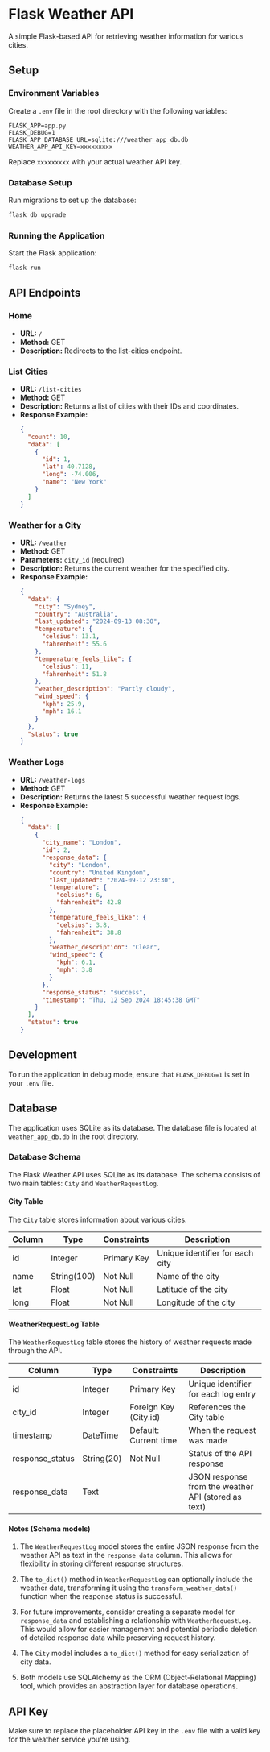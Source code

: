 # Flask Weather API

A simple Flask-based API for retrieving weather information for various cities.

## Setup

### Environment Variables

Create a `.env` file in the root directory with the following variables:

```
FLASK_APP=app.py
FLASK_DEBUG=1
FLASK_APP_DATABASE_URL=sqlite:///weather_app_db.db
WEATHER_APP_API_KEY=xxxxxxxxx
```

Replace `xxxxxxxxx` with your actual weather API key.

### Database Setup

Run migrations to set up the database:

```bash
flask db upgrade
```

### Running the Application

Start the Flask application:

```bash
flask run
```

## API Endpoints

### Home
- **URL:** `/`
- **Method:** GET
- **Description:** Redirects to the list-cities endpoint.

### List Cities
- **URL:** `/list-cities`
- **Method:** GET
- **Description:** Returns a list of cities with their IDs and coordinates.
- **Response Example:**
  ```json
  {
    "count": 10,
    "data": [
      {
        "id": 1,
        "lat": 40.7128,
        "long": -74.006,
        "name": "New York"
      }
    ]
  }
  ```

### Weather for a City
- **URL:** `/weather`
- **Method:** GET
- **Parameters:** `city_id` (required)
- **Description:** Returns the current weather for the specified city.
- **Response Example:**
  ```json
  {
    "data": {
      "city": "Sydney",
      "country": "Australia",
      "last_updated": "2024-09-13 08:30",
      "temperature": {
        "celsius": 13.1,
        "fahrenheit": 55.6
      },
      "temperature_feels_like": {
        "celsius": 11,
        "fahrenheit": 51.8
      },
      "weather_description": "Partly cloudy",
      "wind_speed": {
        "kph": 25.9,
        "mph": 16.1
      }
    },
    "status": true
  }
  ```

### Weather Logs
- **URL:** `/weather-logs`
- **Method:** GET
- **Description:** Returns the latest 5 successful weather request logs.
- **Response Example:**
  ```json
  {
    "data": [
      {
        "city_name": "London",
        "id": 2,
        "response_data": {
          "city": "London",
          "country": "United Kingdom",
          "last_updated": "2024-09-12 23:30",
          "temperature": {
            "celsius": 6,
            "fahrenheit": 42.8
          },
          "temperature_feels_like": {
            "celsius": 3.8,
            "fahrenheit": 38.8
          },
          "weather_description": "Clear",
          "wind_speed": {
            "kph": 6.1,
            "mph": 3.8
          }
        },
        "response_status": "success",
        "timestamp": "Thu, 12 Sep 2024 18:45:38 GMT"
      }
    ],
    "status": true
  }
  ```

## Development

To run the application in debug mode, ensure that `FLASK_DEBUG=1` is set in your `.env` file.

## Database

The application uses SQLite as its database. The database file is located at `weather_app_db.db` in the root directory.

### Database Schema

The Flask Weather API uses SQLite as its database. The schema consists of two main tables: `City` and `WeatherRequestLog`.

#### City Table

The `City` table stores information about various cities.

| Column | Type | Constraints | Description |
|--------|------|-------------|-------------|
| id | Integer | Primary Key | Unique identifier for each city |
| name | String(100) | Not Null | Name of the city |
| lat | Float | Not Null | Latitude of the city |
| long | Float | Not Null | Longitude of the city |


#### WeatherRequestLog Table

The `WeatherRequestLog` table stores the history of weather requests made through the API.

| Column | Type | Constraints | Description |
|--------|------|-------------|-------------|
| id | Integer | Primary Key | Unique identifier for each log entry |
| city_id | Integer | Foreign Key (City.id) | References the City table |
| timestamp | DateTime | Default: Current time | When the request was made |
| response_status | String(20) | Not Null | Status of the API response |
| response_data | Text | | JSON response from the weather API (stored as text) |


#### Notes (Schema models)

1. The `WeatherRequestLog` model stores the entire JSON response from the weather API as text in the `response_data` column. This allows for flexibility in storing different response structures.

2. The `to_dict()` method in `WeatherRequestLog` can optionally include the weather data, transforming it using the `transform_weather_data()` function when the response status is successful.

3. For future improvements, consider creating a separate model for `response_data` and establishing a relationship with `WeatherRequestLog`. This would allow for easier management and potential periodic deletion of detailed response data while preserving request history.

4. The `City` model includes a `to_dict()` method for easy serialization of city data.

5. Both models use SQLAlchemy as the ORM (Object-Relational Mapping) tool, which provides an abstraction layer for database operations.

## API Key

Make sure to replace the placeholder API key in the `.env` file with a valid key for the weather service you're using.